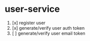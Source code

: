 # user-service

1. [x] register user
1. [x] generate/verify user auth token
1. [ ] generate/verify user email token